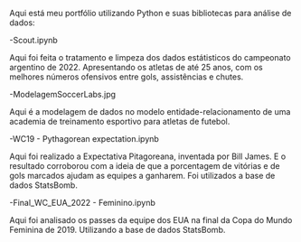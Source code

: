 Aqui está meu portfólio utilizando Python e suas bibliotecas para análise de dados:

-Scout.ipynb

Aqui foi feita o tratamento e limpeza dos dados estátisticos do campeonato argentino de 2022.
Apresentando os atletas de até 25 anos, com os melhores números ofensivos entre gols, assistências e chutes.

-ModelagemSoccerLabs.jpg

Aqui é a modelagem de dados no modelo entidade-relacionamento de uma academia de treinamento esportivo para atletas de futebol.

-WC19 - Pythagorean expectation.ipynb

Aqui foi realizado a Expectativa Pitagoreana, inventada por Bill James. E o resultado corroborou com a ideia de que a porcentagem de vitórias e de gols marcados ajudam as equipes a ganharem. Foi utilizados a base de dados StatsBomb.

-Final_WC_EUA_2022 - Feminino.ipynb

Aqui foi analisado os passes da equipe dos EUA na final da Copa do Mundo Feminina de 2019. Utilizando a base de dados StatsBomb.
